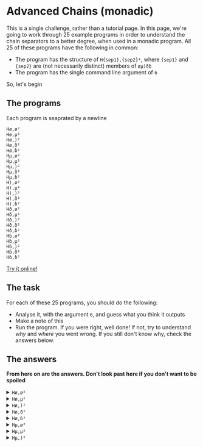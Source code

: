 # Advanced Chains (monadic)

This is a single challenge, rather than a tutorial page. In this page, we're going to work through 25 example programs in order to understand the chain separators to a better degree, when used in a monadic program. All 25 of these programs have the following in common:

- The program has the structure of `H{sep1},{sep2}²`, where `{sep1}` and `{sep2}` are (not necessarily distinct) members of `øµ)ðɓ`
- The program has the single command line argument of `6`

So, let's begin

## The programs

Each program is seaprated by a newline

```
Hø,ø²
Hø,µ²
Hø,)²
Hø,ð²
Hø,ɓ²
Hµ,ø²
Hµ,µ²
Hµ,)²
Hµ,ð²
Hµ,ɓ²
H),ø²
H),µ²
H),)²
H),ð²
H),ɓ²
Hð,ø²
Hð,µ²
Hð,)²
Hð,ð²
Hð,ɓ²
Hɓ,ø²
Hɓ,µ²
Hɓ,)²
Hɓ,ð²
Hɓ,ɓ²
```

[Try it online!][TIO-kmv3ydth]

[TIO-kmv3ydth]: https://tio.run/##PY6xCcAwDATrZJOHDJJF0gQvkDm8iAgYXFuVp1IUo1d38Hfw91XKY3ZqP7SPd9t/Go0Eggpp1kWjMXCKwAk5CikC0Ad1hA3KoKuSbyTfCN9IvhEGszJwisAJOQppBWYf "Jelly – Try It Online"

## The task

For each of these 25 programs, you should do the following:

- Analyse it, with the argument `6`, and guess what you think it outputs
- Make a note of this
- Run the program. If you were right, well done! If not, try to understand *why* and *where* you went wrong. If you still don't know why, check the answers below.

## The answers

**From here on are the answers. Don't look past here if you don't want to be spoiled**

<details>
  <summary><code>Hø,ø²</code></summary>
  
  Output: `3[0, 0]0`
  
  The two `ø`s here make this one have 1 of two possible outputs when thinking about how it might work:
  
  - `0`, because it discards the return values of the previous 2 links
  - `3[0, 0]0`, because it discards and outputs the return values of the previous 2 links

  The answer is the second one, as even in the context of chain separators, `ø` is an unparseable nilad when it's parsed without any dyadic chains

</details>

<details>
  <summary><code>Hø,µ²</code></summary>
  
  Output: `3[0, 0]`
  
  As there is no dyadic chain to go with it, the `ø` once again created an unparseable nilad, and so outputs `3` and begins again with `0`

</details>

<details>
  <summary><code>Hø,)²</code></summary>
  
  Output: `[[0, 0], [0, 0], [0, 0]]`
  
  This time, `ø` doesn't cause an unparseable nilad, because `)` consumes the result of `H` (**3**) and creates a *variadic* chain from the previous chain. The `ø` forces this variadic chain to be niladic, with an argument of 0, so we map `,` niladically over each integer **1**, **2**, **3**. As the chain is niladic, `,` always yields `[0, 0]`. Finally, the trailing `²` squares all `0`s to `0`

</details>

<details>
  <summary><code>Hø,ð²</code></summary>
  
  Output: `[0, 0]`
  
  Here, `ø` works with `ð` to turn the chains into a *nilad-dyad pair* of chains. The nilad part of this pair is `,` (run niladically), which yields `[0, 0]`. The `ð` then forces the next chain (`²`) to be a dyad, with `[0, 0]` on the left and **3** on the right (the result of `H`). This just squares `[0, 0]`, yielding `[0, 0]`

</details>

<details>
  <summary><code>Hø,ɓ²</code></summary>
  
  Output: `9`
  
  As with the previous version, `ø` works with `ɓ` to turn the chains into a *nilad-dyad pair* of chains. The nilad part of this pair is `,` (run niladically), which yields `[0, 0]`. The `ɓ` then forces the next chain (`²`) to be a dyad. But, this time, the chain has `[0, 0]` on the *right* and **3** on the *left* (the result of `H`), so we square the **3** instead

</details>

<details>
  <summary><code>Hµ,ø²</code></summary>
  
  Output: `[3, 3]0`
  
  Once again, `ø` is an unparseable nilad, which makes the execution fairly straightforward.

</details>

<details>
  <summary><code>Hµ,µ²</code></summary>
  
  Output: `[9, 9]`
  
  The `µ` just separates each of the three monadic chains, passing the previous values onto the next. First, we halve `6` to get `3`. Then, pair `3` with itself. Finally, square both `3`s to `[9, 9]`

</details>

<details>
  <summary><code>Hµ,)²</code></summary>
  
  Output: `[[1, 1], [4, 4], [9, 9]]`
  
  Again, this is pretty simple as chains go. The `)` pops the previous chain (`,`) which is forced to be monadic by `µ`. We iterate over each integer **1**, **2**, **3** (from `H`), pairing each integer with itself. Finally, we square all the integers in the list, yielding a list of pairs of squares

</details>
